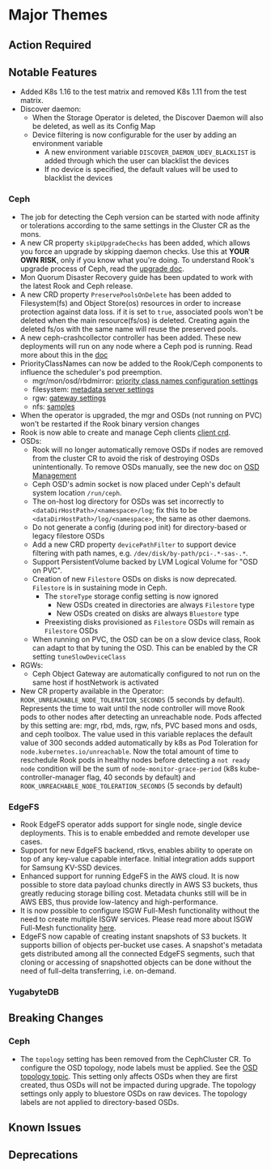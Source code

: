 # Major Themes

## Action Required

## Notable Features

- Added K8s 1.16 to the test matrix and removed K8s 1.11 from the test matrix.
- Discover daemon:
  - When the Storage Operator is deleted, the Discover Daemon will also be deleted, as well as its Config Map
  - Device filtering is now configurable for the user by adding an environment variable
    - A new environment variable `DISCOVER_DAEMON_UDEV_BLACKLIST` is added through which the user can blacklist the devices
    - If no device is specified, the default values will be used to blacklist the devices

### Ceph

- The job for detecting the Ceph version can be started with node affinity or tolerations according to the same settings in the Cluster CR as the mons.
- A new CR property `skipUpgradeChecks` has been added, which allows you force an upgrade by skipping daemon checks. Use this at **YOUR OWN RISK**, only if you know what you're doing. To understand Rook's upgrade process of Ceph, read the [upgrade doc](Documentation/ceph-upgrade.html#ceph-version-upgrades).
- Mon Quorum Disaster Recovery guide has been updated to work with the latest Rook and Ceph release.
- A new CRD property `PreservePoolsOnDelete` has been added to Filesystem(fs) and Object Store(os) resources in order to increase protection against data loss. if it is set to `true`, associated pools won't be deleted when the main resource(fs/os) is deleted. Creating again the deleted fs/os with the same name will reuse the preserved pools.
- A new ceph-crashcollector controller has been added. These new deployments will run on any node where a Ceph pod is running. Read more about this in the [doc](Documentation/ceph-cluster-crd.html#cluster-wide-resources-configuration-settings)
- PriorityClassNames can now be added to the Rook/Ceph components to influence the scheduler's pod preemption.
  - mgr/mon/osd/rbdmirror: [priority class names configuration settings](Documentation/ceph-cluster-crd.md#priority-class-names-configuration-settings)
  - filesystem: [metadata server settings](Documentation/ceph-filesystem-crd.md#metadata-server-settings)
  - rgw: [gateway settings](Documentation/ceph-object-store-crd.md#gateway-settings)
  - nfs: [samples](Documentation/ceph-nfs-crd.md#samples)
- When the operator is upgraded, the mgr and OSDs (not running on PVC) won't be restarted if the Rook binary version changes
- Rook is now able to create and manage Ceph clients [client crd](Documentation/ceph-client-crd.html).
- OSDs:
  - Rook will no longer automatically remove OSDs if nodes are removed from the cluster CR to avoid the risk of destroying OSDs unintentionally.
To remove OSDs manually, see the new doc on [OSD Management](Documentation/ceph-osd-mgmt.md)
  - Ceph OSD's admin socket is now placed under Ceph's default system location `/run/ceph`.
  - The on-host log directory for OSDs was set incorrectly to `<dataDirHostPath>/<namespace>/log`;
    fix this to be `<dataDirHostPath>/log/<namespace>`, the same as other daemons.
  - Do not generate a config (during pod init) for directory-based or legacy filestore OSDs
  - Add a new CRD property `devicePathFilter` to support device filtering with path names, e.g. `/dev/disk/by-path/pci-.*-sas-.*`.
  - Support PersistentVolume backed by LVM Logical Volume for "OSD on PVC".
  - Creation of new `Filestore` OSDs on disks is now deprecated. `Filestore` is in sustaining mode in Ceph.
    - The `storeType` storage config setting is now ignored
      - New OSDs created in directories are always `Filestore` type
      - New OSDs created on disks are always `Bluestore` type
    - Preexisting disks provisioned as `Filestore` OSDs will remain as `Filestore` OSDs
  - When running on PVC, the OSD can be on a slow device class, Rook can adapt to that by tuning the OSD. This can be enabled by the CR setting `tuneSlowDeviceClass`
- RGWs:
  - Ceph Object Gateway are automatically configured to not run on the same host if hostNetwork is activated
- New CR property available in the Operator: `ROOK_UNREACHABLE_NODE_TOLERATION_SECONDS` (5 seconds by default). Represents the time to wait until the node controller will move Rook pods to other nodes after detecting an unreachable node. Pods affected by this setting are: mgr, rbd, mds, rgw, nfs, PVC based mons and osds, and ceph toolbox. The value used in this variable replaces the default value of 300 seconds added automatically by k8s as Pod Toleration for `node.kubernetes.io/unreachable`.
Now the total amount of time to reschedule Rook pods in healthy nodes before detecting a `not ready node` condition will be the sum of `node-monitor-grace-period` (k8s kube-controller-manager flag, 40 seconds by default) and `ROOK_UNREACHABLE_NODE_TOLERATION_SECONDS` (5 seconds by default)

### EdgeFS

- Rook EdgeFS operator adds support for single node, single device deployments. This is to enable embedded and remote developer use cases.
- Support for new EdgeFS backend, rtkvs, enables ability to operate on top of any key-value capable interface. Initial integration adds support for Samsung KV-SSD devices.
- Enhanced support for running EdgeFS in the AWS cloud. It is now possible to store data payload chunks directly in AWS S3 buckets, thus greatly reducing storage billing cost. Metadata chunks still will be in AWS EBS, thus provide low-latency and high-performance.
- It is now possible to configure ISGW Full-Mesh functionality without the need to create multiple ISGW services. Please read more about ISGW Full-Mesh functionality [here](http://highpeakdata.com).
- EdgeFS now capable of creating instant snapshots of S3 buckets. It supports billion of objects per-bucket use cases. A snapshot's metadata gets distributed among all the connected EdgeFS segments, such that cloning or accessing of snapshotted objects can be done without the need of full-delta transferring, i.e. on-demand.

### YugabyteDB

## Breaking Changes

### Ceph

- The `topology` setting has been removed from the CephCluster CR. To configure the OSD topology, node labels must be applied.
See the [OSD topology topic](ceph-cluster-crd.md#osd-topology). This setting only affects OSDs when they are first created, thus OSDs will not be impacted during upgrade.
The topology settings only apply to bluestore OSDs on raw devices. The topology labels are not applied to directory-based OSDs.


## Known Issues

### <Storage Provider>


## Deprecations

### <Storage Provider>
